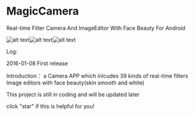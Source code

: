 # MagicCamera
Real-time Filter Camera And ImageEditor With Face Beauty For Android

![alt text](https://github.com/wuhaoyu1990/MagicCamera/blob/master/Screenshot_1.JPG)![alt text](https://github.com/wuhaoyu1990/MagicCamera/blob/master/Screenshot_2.JPG)![alt text](https://github.com/wuhaoyu1990/MagicCamera/blob/master/Screenshot_3.JPG)



Log:

2016-01-08
First release

Introduction：
a Camera APP which inlcudes
39 kinds of real-time filters 
Image editors with face beauty(skin smooth and white)

This project is still in coding and will be updated later

click "star" if this is helpful for you!
